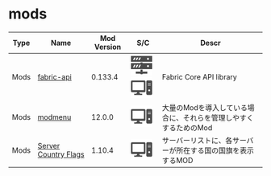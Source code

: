 # mods

| Type | Name | Mod Version | S/C | Descr |
| --- | --- | --- | --- | --- |
| Mods | [fabric-api](https://www.curseforge.com/minecraft/mc-mods/fabric-api) | 0.133.4 | <img src="./docs/assets/sv.svg" style="height: 3em;" /> <img src="./docs/assets/pc.svg" style="height: 3em;" /> | Fabric Core API library |
| Mods | [modmenu](https://modrinth.com/mod/modmenu) | 12.0.0 | <img src="./docs/assets/pc.svg" style="height: 3em;" /> | 大量のModを導入している場合に、それらを管理しやすくするためのMod |
| Mods | [Server Country Flags](https://www.curseforge.com/minecraft/mc-mods/server-country-flags) | 1.10.4 | <img src="./docs/assets/pc.svg" style="height: 3em;" /> | サーバーリストに、各サーバーが所在する国の国旗を表示するMOD |
